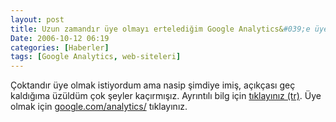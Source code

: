 ```yaml
---
layout: post
title: Uzun zamandır üye olmayı ertelediğim Google Analytics&#039;e üye oldum sonunda
Date: 2006-10-12 06:19
categories: [Haberler]
tags: [Google Analytics, web-siteleri]
---
```


Çoktandır üye olmak istiyordum ama nasip şimdiye imiş, açıkçası geç
kaldığıma üzüldüm çok şeyler kaçırmışız. Ayrıntılı bilg için [tıklayınız (tr)][]. Üye olmak için [google.com/analytics/][] tıklayınız.

  [tıklayınız (tr)]: http://www.bloglama.com/wp/?p=21
  [google.com/analytics/]: http://google.com/analytics/
